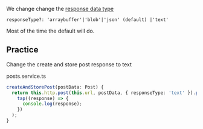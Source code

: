 We change change the [response data type](https://angular.io/guide/http#requesting-data-from-a-server)

`responseType?: 'arraybuffer'|'blob'|'json' (default) |'text'`

Most of the time the default will do.

## Practice 

Change the create and store post response to text

posts.service.ts

```ts
createAndStorePost(postData: Post) {
  return this.http.post(this.url, postData, { responseType: 'text' }).pipe(
    tap((response) => {
      console.log(response);
    })
  );
}
```

